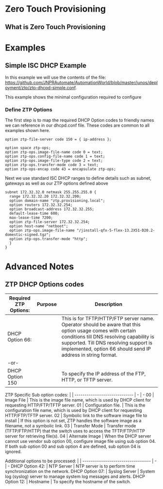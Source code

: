 Zero Touch Provisioning
========================

What is Zero Touch Provisioning
--------------------------------

# Examples
## Simple ISC DHCP Example

In this example we will use the contents of the file:
	https://github.com/JNPRAutomate/AutomationWorld/blob/master/junos/deployment/ztp/ztp-dhcpd-simple.conf.

This example shows the minimal configuration required to configure 

### Define ZTP Options
The first step is to map the required DHCP Option codes to friendly names we can reference in our dhcpd.conf file. These codes are common to all examples shown here.

```
option ztp-file-server code 150 = { ip-address };

option space ztp-ops;
option ztp-ops.image-file-name code 0 = text;
option ztp-ops.config-file-name code 1 = text;
option ztp-ops.image-file-type code 2 = text;
option ztp-ops.transfer-mode code 3 = text;
option ztp-ops-encap code 43 = encapsulate ztp-ops;
```

Next we use standard ISC DHCP ranges to define details such as subnet, gateways as well as our ZTP options defined above

```
subnet 172.32.32.0 netmask 255.255.255.0 {
  range 172.32.32.20 172.32.32.200;
  option domain-name "ztp.provisioning.local";
  option routers 172.32.32.254;
  option broadcast-address 172.32.32.255;
  default-lease-time 600;
  max-lease-time 7200;
  option ztp-file-server 172.32.32.254;
  option host-name "netboot";
  option ztp-ops.image-file-name "/jinstall-qfx-5-flex-13.2X51-D20.2-domestic-signed.tgz";
  option ztp-ops.transfer-mode "http";
  }
}
```


# Advanced Notes

## ZTP DHCP Options codes

Required ZTP Options: | Purpose | Description
--------------------- | ------- | -----------
DHCP Option 66: | | This is for TFTP/HTTP/FTP server name. Operator should be aware that this option usage comes with certain conditions till DNS resolving capability is supported. Till DNS resolving support is implemented, option 66 should send IP address in string format.
-or- | |
DHCP Option 150 | | To specify the IP address of the FTP, HTTP, or TFTP server.
		
ZTP Specific Sub option codes: | |
------------------------------ | - | - 
00	| Image File | This is the image file name, which is used by DHCP client for requesting HTTP/FTP/TFTP server.
01	| Configuration file. | This is the configuration file name, which is used by DHCP client for requesting HTTP/FTP/TFTP server.
02	| Symbolic link to the software image file to install | If this option is not set, ZTP handles the software image as a filename, not a symbolic link.
03	| Transfer Mode | Transfer mode (TFTP/FTP/HTTP) that the switch uses to access the TFTP/FTP/HTTP server for retrieving file(s).
04	| Alternate Image | When the DHCP server cannot use vendor sub option 00, configure image file using sub option 04. If both sub option 00 and sub option 4 are defined, sub option 04 is ignored.
		
Additional options to be processed:	 |  | 
----------------------------------- | - | -
DHCP Option 42:  | 	NTP Server | NTP server is to perform time synchronization on the network.
DHCP Option 07:  | 	Syslog Server | System log (syslog) server to manage system log messages and alerts.
DHCP Option 12:  | 	Hostname | To specify the hostname of the switch.